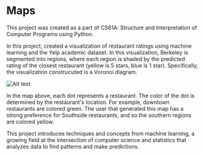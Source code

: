 # Maps

This project was created as a part of CS61A: Structure and Interpretation of Computer Programs using Python.

In this project, created a visualization of restaurant ratings using machine learning and the Yelp academic dataset. In this visualization, Berkeley is segmented into regions, where each region is shaded by the predicted rating of the closest restaurant (yellow is 5 stars, blue is 1 star). Specifically, the visualization construcuted is a Voronoi diagram.

![Alt text](https://inst.eecs.berkeley.edu/~cs61a/sp19/proj/maps/visualize/voronoi.png "Optional title")

In the map above, each dot represents a restaurant. The color of the dot is determined by the restaurant's location. For example, downtown restaurants are colored green. The user that generated this map has a strong preference for Southside restaurants, and so the southern regions are colored yellow.

This project introduces techniques and concepts from machine learning, a growing field at the intersection of computer science and statistics that analyzes data to find patterns and make predictions.

